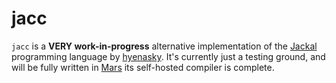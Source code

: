 # jacc

`jacc` is a **VERY work-in-progress** alternative implementation of the [Jackal](https://github.com/xrarch/newsdk) programming language by [hyenasky](https://github.com/hyenasky). It's currently just a testing ground, and will be fully written in [Mars](https://github.com/orbit-systems/mars) its self-hosted compiler is complete.